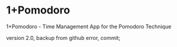 # 1+Pomodoro

1+Pomodoro - Time Management App for the Pomodoro Technique

version 2.0, backup from github error, commit;
